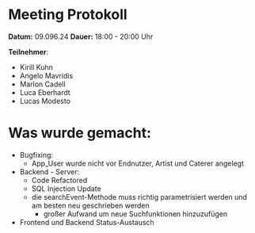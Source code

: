 # Meeting Protokoll 

**Datum:** 09.096.24
**Dauer:** 18:00 - 20:00 Uhr

**Teilnehmer**: 
* Kirill Kuhn
* Angelo Mavridis 
* Marlon Cadell
* Luca Eberhardt
* Lucas Modesto

# Was wurde gemacht:
* Bugfixing:
  * App_User wurde nicht vor Endnutzer, Artist und Caterer angelegt
* Backend - Server:
  * Code Refactored
  * SQL Injection Update
  * die searchEvent-Methode muss richtig parametrisiert werden und am besten neu geschrieben werden
    * großer Aufwand um neue Suchfunktionen hinzuzufügen
* Frontend und Backend Status-Austausch